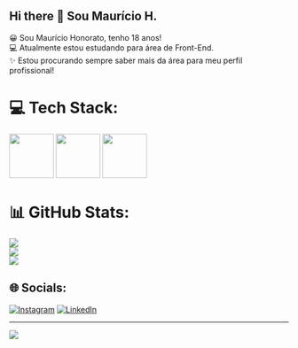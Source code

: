 ## Hi there 👋 Sou Maurício H.

<!--
**MauricioHOliveira/MauricioHOliveira** is a ✨ _special_ ✨ repository because its `README.md` (this file) appears on your GitHub profile.
-->
😀 Sou Maurício Honorato, tenho 18 anos! <br>
💻 Atualmente estou estudando para área de Front-End. <br>
✨ Estou procurando sempre saber mais da área para meu perfil profissional!

# 💻 Tech Stack:
<div>
    <img src="https://cdn.jsdelivr.net/gh/devicons/devicon@latest/icons/css3/css3-original.svg"  height="80" width="80" />
    <img src="https://cdn.jsdelivr.net/gh/devicons/devicon@latest/icons/html5/html5-original.svg" height="80" width="80" />
    <img src="https://cdn.jsdelivr.net/gh/devicons/devicon@latest/icons/javascript/javascript-original.svg" height="80" width="80"/>
</div>

# 📊 GitHub Stats:
![](https://github-readme-stats.vercel.app/api?username=MauricioHOliveira&theme=dark&hide_border=false&include_all_commits=false&count_private=false)<br/>
![](https://github-readme-streak-stats.herokuapp.com/?user=MauricioHOliveira&theme=dark&hide_border=false)<br/>
![](https://github-readme-stats.vercel.app/api/top-langs/?username=MauricioHOliveira&theme=dark&hide_border=false&include_all_commits=false&count_private=false&layout=compact)

## 🌐 Socials:
[![Instagram](https://img.shields.io/badge/Instagram-%23E4405F.svg?logo=Instagram&logoColor=white)](https://instagram.com/https://www.instagram.com/mauricio__honorato/) [![LinkedIn](https://img.shields.io/badge/LinkedIn-%230077B5.svg?logo=linkedin&logoColor=white)](https://linkedin.com/in/https://www.linkedin.com/in/maur%C3%ADcio-honorato-a67060268/) 

---
[![](https://visitcount.itsvg.in/api?id=MauricioHOliveira&icon=0&color=0)](https://visitcount.itsvg.in)

<!-- Proudly created with GPRM ( https://gprm.itsvg.in ) -->
